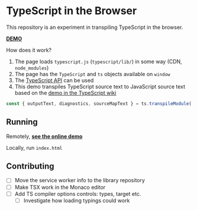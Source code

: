 # TypeScript in the Browser

This repository is an experiment in transpiling TypeScript in the browser.

[**DEMO**](https://tomashubelbauer.github.io/typescript-in-browser)

How does it work?

1. The page loads `typescript.js` (`typescript/lib/`) in some way (CDN, `node_modules`)
2. The page has the `TypeScript` and `ts` objects available on `window`
3. The [TypeScript API](https://github.com/Microsoft/TypeScript/wiki/Using-the-Compiler-API) can be used
4. This demo transpiles TypeScript source text to JavaScript source text based on the
   [demo in the TypeScript wiki](https://github.com/Microsoft/TypeScript/wiki/Using-the-Compiler-API#transpiling-a-single-file)

```js
const { outputText, diagnostics, sourceMapText } = ts.transpileModule('const x: number = 5;', { compilerOptions: { target: 'esnext' } });
```

## Running

Remotely, [**see the online demo**](https://tomashubelbauer.github.io/typescript-in-browser)

Locally, run `index.html`

## Contributing

- [ ] Move the service worker info to the library repository
- [ ] Make TSX work in the Monaco editor
- [ ] Add TS compiler options controls: types, target etc.
  - [ ] Investigate how loading typings could work
